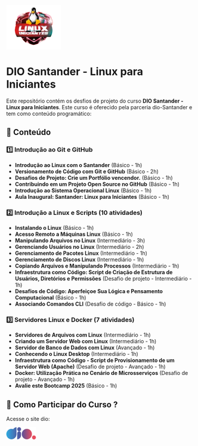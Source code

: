 ![dio.me](https://github.com/amarildochagasjr/dio-santander-Linux/blob/main/img/dio-santander.png)
# DIO Santander - Linux para Iniciantes

Este repositório contém os desfios de projeto do curso **DIO Santander - Linux para Iniciantes**. Este curso é oferecido pela parceria dio-Santander e tem como conteúdo programático:

## 📌 Conteúdo

### 1️⃣ Introdução ao Git e GitHub
- **Introdução ao Linux com o Santander** (Básico - 1h)
- **Versionamento de Código com Git e GitHub** (Básico - 2h)
- **Desafios de Projeto: Crie um Portfólio vencendor.** (Básico - 1h)
- **Contribuindo em um Projeto Open Source no GitHub** (Básico - 1h)
- **Introdução ao Sistema Operacional Linux** (Básico - 1h)
- **Aula Inaugural: Santander: Linux para Iniciantes** (Básico - 1h)

### 2️⃣ Introdução a Linux e Scripts (10 atividades)
- **Instalando o Linux** (Básico - 1h)
- **Acesso Remoto a Máquinas Linux** (Básico - 1h)
- **Manipulando Arquivos no Linux** (Intermediário - 3h)
- **Gerenciando Usuários no Linux** (Intermediário - 2h)
- **Gerenciamento de Pacotes Linux** (Intermediário - 1h)
- **Gerenciamento de Discos Linux** (Intermediário - 1h)
- **Copiando Arquivos e Manipulando Processos** (Intermediário - 1h)
- **Infraestrutura como Código: Script de Criação de Estrutura de Usuários, Diretórios e Permissões** (Desafio de projeto - Intermediário - 1h)
- **Desafios de Código: Aperfeiçoe Sua Lógica e Pensamento Computacional** (Básico - 1h)
- **Associando Comandos CLI** (Desafio de código - Básico - 1h)

### 3️⃣ Servidores Linux e Docker (7 atividades)
- **Servidores de Arquivos com Linux** (Intermediário - 1h)
- **Criando um Servidor Web com Linux** (Intermediário - 1h)
- **Servidor de Banco de Dados com Linux** (Avançado - 1h)
- **Conhecendo o Linux Desktop** (Intermediário - 1h)
- **Infraestrutura como Código - Script de Provisionamento de um Servidor Web (Apache)** (Desafio de projeto - Avançado - 1h)
- **Docker: Utilização Prática no Cenário de Microsserviços** (Desafio de projeto - Avançado - 1h)
- **Avalie este Bootcamp 2025** (Básico - 1h)

## 🚀 Como Participar do Curso ?
Acesse o site dio:

   [![dio.me](https://github.com/amarildochagasjr/dio-santander-Linux/blob/main/img/dio.png)](https://web.dio.me/track/13769709-ed73-4c8b-a846-635c1299bacf)

